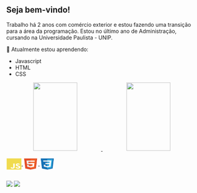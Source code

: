 ## Seja bem-vindo!

Trabalho há 2 anos com comércio exterior e estou fazendo uma transição para a área da programação. 
Estou no último ano de Administração, cursando na Universidade Paulista - UNIP.
  
  📗 Atualmente estou aprendendo:
  * Javascript
  * HTML
  * CSS
<div align="center">
  <a href="https://github.com/alerodrigues11">
  <img height="180em" img width="48%" src="https://github-readme-stats.vercel.app/api?username=alerodrigues11&show_icons=true&theme=tokyonight&include_all_commits=true&count_private=true"/>
  <img height="180em" img width="48%" src="https://github-readme-stats.vercel.app/api/top-langs/?username=alerodrigues11&layout=compact&langs_count=7&theme=tokyonight"/>
</div>

<div style="display: inline_block"><br>
  <img align="center" alt="Ale-Js" height="30" width="40" src="https://raw.githubusercontent.com/devicons/devicon/master/icons/javascript/javascript-plain.svg">
  <img align="center" alt="Ale-HTML" height="30" width="40" src="https://raw.githubusercontent.com/devicons/devicon/master/icons/html5/html5-original.svg">
  <img align="center" alt="Ale-CSS" height="30" width="40" src="https://raw.githubusercontent.com/devicons/devicon/master/icons/css3/css3-original.svg">
  
</div>
  
##
  
<div> 
   <a href = "mailto:alexandre.rodriguesmaiafilho@gmail.com"><img src="https://img.shields.io/badge/-Gmail-%23333?style=for-the-badge&logo=gmail&logoColor=white" target="_blank"></a>
  <a href="https://www.linkedin.com/in/alexandre-rodrigues-8473b714a/" target="_blank"><img src="https://img.shields.io/badge/-LinkedIn-%230077B5?style=for-the-badge&logo=linkedin&logoColor=white" target="_blank"></a> 
  
</div>
